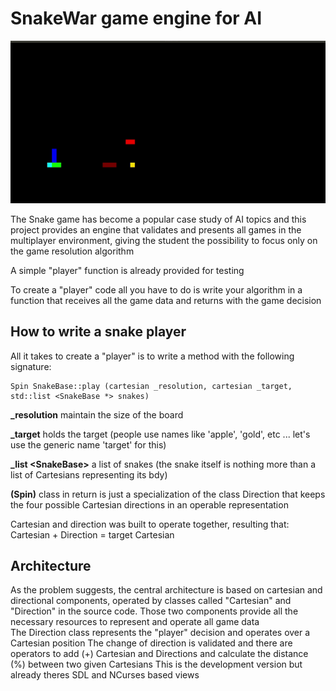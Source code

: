 # SnakeWar game engine for AI

![](demo/demo.gif)

The Snake game has become a popular case study of AI topics and this project provides an engine that validates and presents all games in the multiplayer environment, giving the student the possibility to focus only on the game resolution algorithm

A simple "player" function is already provided for testing

To create a "player" code all you have to do is write your algorithm in a function that receives all the game data and returns with the game decision

## How to write a snake player

All it takes to create a "player" is to write a method with the following signature:

    Spin SnakeBase::play (cartesian _resolution, cartesian _target, std::list <SnakeBase *> snakes)

**_resolution** maintain the size of the board

**_target** holds the target (people use names like 'apple', 'gold', etc ... let's use the generic name 'target' for this)

**_list \<SnakeBase>** a list of snakes
(the snake itself is nothing more than a list of Cartesians representing its bdy)

**(Spin)** class in return is just a specialization of the class Direction that keeps the four possible Cartesian directions in an operable representation

Cartesian and direction was built to operate together, resulting that: Cartesian + Direction = target Cartesian

## Architecture

As the problem suggests, the central architecture is based on cartesian and directional components, operated by classes called "Cartesian" and "Direction" in the source code. Those two components provide all the necessary resources to represent and operate all game data  
The Direction class represents the "player" decision and operates over a Cartesian position  The change of direction is validated and there are operators to add (+) Cartesian and Directions and calculate the distance (%) between two given Cartesians
This is the development version but already theres SDL and NCurses based views
